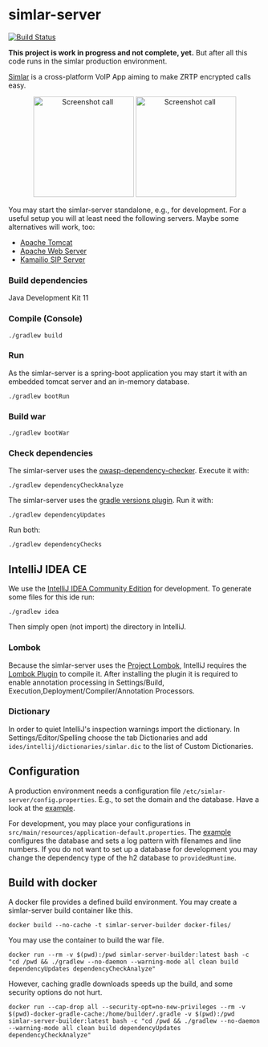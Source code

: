simlar-server
==============

[![Build Status](https://github.com/simlar/simlar-server/workflows/simlar-server-ci/badge.svg?branch=master)](https://github.com/simlar/simlar-server/actions)


**This project is work in progress and not complete, yet.**
But after all this code runs in the simlar production environment.


[Simlar](https://www.simlar.org) is a cross-platform VoIP App aiming to make ZRTP encrypted calls easy.

<!--suppress HtmlUnknownAttribute -->
<div id="screenshots" align="center">
<img src="https://www.simlar.org/press/screenshots/Android/en/talking-to-so.png" alt="Screenshot call" text-align="center" width="200" margin="15">
<img src="https://www.simlar.org/press/screenshots/iOS/ongoing_call.png" alt="Screenshot call" text-align="center" width="200">
</div>

You may start the simlar-server standalone, e.g., for development.
For a useful setup you will at least need the following servers.
Maybe some alternatives will work, too:
* [Apache Tomcat](https://tomcat.apache.org/)
* [Apache Web Server](https://httpd.apache.org/)
* [Kamailio SIP Server](https://www.kamailio.org/)


### Build dependencies ###
Java Development Kit 11

### Compile (Console) ###
```
./gradlew build
```

### Run ###
As the simlar-server is a spring-boot application you may start it with an embedded tomcat server and an in-memory database.
```
./gradlew bootRun
```

### Build war ###
```
./gradlew bootWar
```

### Check dependencies ###
The simlar-server uses the [owasp-dependency-checker](https://www.owasp.org/index.php/OWASP_Dependency_Check). Execute it with:
```
./gradlew dependencyCheckAnalyze
```
The simlar-server uses the [gradle versions plugin](https://github.com/ben-manes/gradle-versions-plugin). Run it with:
```
./gradlew dependencyUpdates
```
Run both:
```
./gradlew dependencyChecks
```

## IntelliJ IDEA CE ##
We use the [IntelliJ IDEA Community Edition](https://www.jetbrains.com/idea/) for development.
To generate some files for this ide run:
```
./gradlew idea
```
Then simply open (not import) the directory in IntelliJ.

### Lombok
Because the simlar-server uses the [Project Lombok](https://projectlombok.org/), IntelliJ requires the [Lombok Plugin](https://plugins.jetbrains.com/plugin/6317-lombok-plugin) to compile it.
After installing the plugin it is required to enable annotation processing in Settings/Build, Execution,Deployment/Compiler/Annotation Processors.

### Dictionary ###
In order to quiet IntelliJ's inspection warnings import the dictionary.
In Settings/Editor/Spelling choose the tab Dictionaries and add ```ides/intellij/dictionaries/simlar.dic``` to the list of Custom Dictionaries.

## Configuration
A production environment needs a configuration file ```/etc/simlar-server/config.properties```.
E.g., to set the domain and the database.
Have a look at the [example](examples/config.properties).

For development, you may place your configurations in ```src/main/resources/application-default.properties```.
The [example](examples/application-default.properties) configures the database and sets a log pattern with filenames and line numbers.
If you do not want to set up a database for development you may change the dependency type of the h2 database to ```providedRuntime```.

## Build with docker
A docker file provides a defined build environment.
You may create a simlar-server build container like this.
```
docker build --no-cache -t simlar-server-builder docker-files/
```
You may use the container to build the war file.
```
docker run --rm -v $(pwd):/pwd simlar-server-builder:latest bash -c "cd /pwd && ./gradlew --no-daemon --warning-mode all clean build dependencyUpdates dependencyCheckAnalyze"
```
However, caching gradle downloads speeds up the build, and some security options do not hurt.
```
docker run --cap-drop all --security-opt=no-new-privileges --rm -v $(pwd)-docker-gradle-cache:/home/builder/.gradle -v $(pwd):/pwd simlar-server-builder:latest bash -c "cd /pwd && ./gradlew --no-daemon --warning-mode all clean build dependencyUpdates dependencyCheckAnalyze"
```

